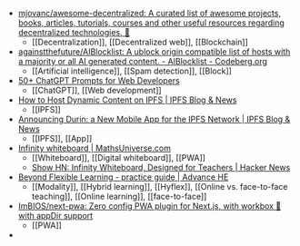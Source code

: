 - [mjovanc/awesome-decentralized: A curated list of awesome projects, books, articles, tutorials, courses and other useful resources regarding decentralized technologies. 🌊](https://github.com/mjovanc/awesome-decentralized)
	- [[Decentralization]], [[Decentralized web]], [[Blockchain]]
- [againstthefuture/AIBlocklist: A ublock origin compatible list of hosts with a majority or all AI generated content. - AIBlocklist - Codeberg.org](https://codeberg.org/againstthefuture/AIBlocklist)
	- [[Artificial intelligence]], [[Spam detection]], [[Block]]
- [50+ ChatGPT Prompts for Web Developers](https://www.builder.io/blog/ai-prompts-for-web-developers-chatgpt)
	- [[ChatGPT]], [[Web development]]
- [How to Host Dynamic Content on IPFS | IPFS Blog & News](https://blog.ipfs.tech/2023-how-to-host-dynamic-content-on-ipfs/)
	- [[IPFS]]
- [Announcing Durin: a New Mobile App for the IPFS Network | IPFS Blog & News](https://blog.ipfs.tech/announcing-durin/)
	- [[IPFS]], [[App]]
- [Infinity whiteboard | MathsUniverse.com](https://www.mathsuniverse.com/infinity)
	- [[Whiteboard]], [[Digital whiteboard]], [[PWA]]
	- [Show HN: Infinity Whiteboard, Designed for Teachers | Hacker News](https://news.ycombinator.com/item?id=35915929)
- [Beyond Flexible Learning - practice guide | Advance HE](https://www.advance-he.ac.uk/knowledge-hub/beyond-flexible-learning-practice-guide)
	- [[Modality]], [[Hybrid learning]], [[Hyflex]], [[Online vs. face-to-face teaching]], [[Online learning]], [[face-to-face]]
- [ImBIOS/next-pwa: Zero config PWA plugin for Next.js, with workbox 🧰 with appDir support](https://github.com/ImBIOS/next-pwa)
	- [[PWA]]
-